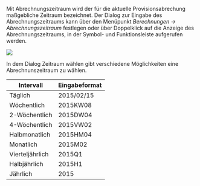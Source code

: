 Mit Abrechnungszeitraum wird der für die aktuelle Provisionsabrechung maßgebliche Zeitraum bezeichnet. Der Dialog zur Eingabe des Abrechnungszeitraums kann über den Menüpunkt *Berechnungen → Abrechnungszeitraum* festlegen oder über Doppelklick auf die Anzeige des Abrechnungszeitraums, in der Symbol- und Funktionsleiste aufgerufen werden. 



![](http://xpecto.github.io/docs/img/img_1431936837532.png)

In dem Dialog Zeitraum wählen gibt verschiedene Möglichkeiten eine Abrechnunszeitraum zu wählen.

|  Intervall          |    Eingabeformat     |  
| ------------- |:-------------| 
| Täglich     | 2015/02/15 | 
| Wöchentlich     |2015KW08 | 
| 2-Wöchentlich    | 2015DW04 | 
| 4-Wöchentlich     |2015VW02 | 
| Halbmonatlich    | 2015HM04 | 
| Monatlich     |2015M02 | 
| Vierteljährlich    | 2015Q1 | 
| Halbjährlich     |2015H1 | 
| Jährlich    |2015| 

